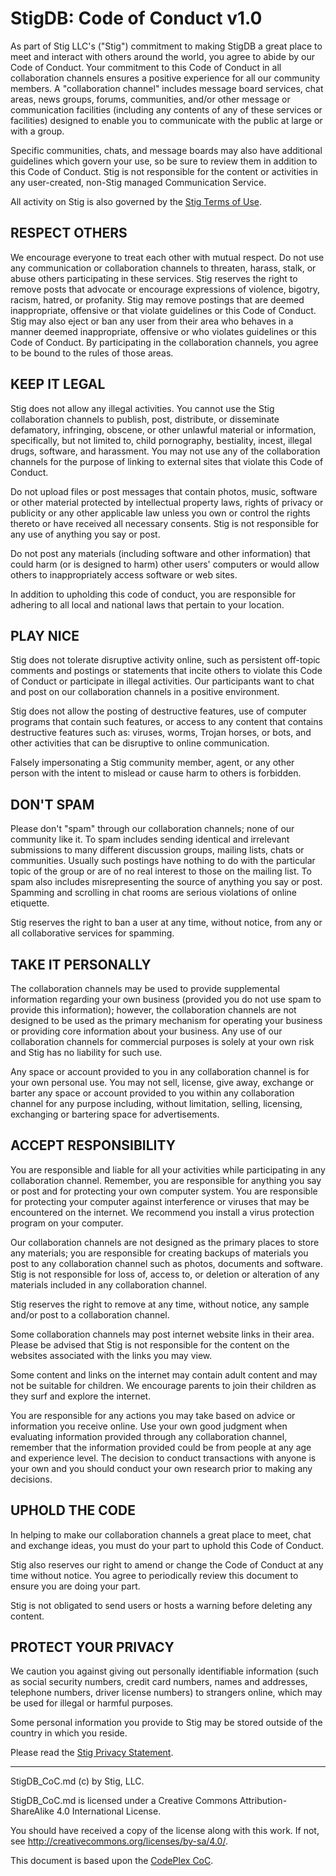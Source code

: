 # StigDB: Code of Conduct v1.0

As part of Stig LLC's ("Stig") commitment to making StigDB a great place to meet and interact with others around the world, you agree to abide by our Code of Conduct. Your commitment to this Code of Conduct in all collaboration channels ensures a positive experience for all our community members. A "collaboration channel" includes message board services, chat areas, news groups, forums, communities, and/or other message or communication facilities (including any contents of any of these services or facilities) designed to enable you to communicate with the public at large or with a group.

Specific communities, chats, and message boards may also have additional guidelines which govern your use, so be sure to review them in addition to this Code of Conduct. Stig is not responsible for the content or activities in any user-created, non-Stig managed Communication Service.

All activity on Stig is also governed by the [Stig Terms of Use](https://github.com/StigDB/stigdb/blob/master/docs/tos.md).

## RESPECT OTHERS

We encourage everyone to treat each other with mutual respect. Do not use any communication or collaboration channels to threaten, harass, stalk, or abuse others participating in these services. Stig reserves the right to remove posts that advocate or encourage expressions of violence, bigotry, racism, hatred, or profanity. Stig may remove postings that are deemed inappropriate, offensive or that violate guidelines or this Code of Conduct. Stig may also eject or ban any user from their area who behaves in a manner deemed inappropriate, offensive or who violates guidelines or this Code of Conduct. By participating in the collaboration channels, you agree to be bound to the rules of those areas.

## KEEP IT LEGAL

Stig does not allow any illegal activities. You cannot use the Stig collaboration channels to publish, post, distribute, or disseminate defamatory, infringing, obscene, or other unlawful material or information, specifically, but not limited to, child pornography, bestiality, incest, illegal drugs, software, and harassment. You may not use any of the collaboration channels for the purpose of linking to external sites that violate this Code of Conduct.

Do not upload files or post messages that contain photos, music, software or other material protected by intellectual property laws, rights of privacy or publicity or any other applicable law unless you own or control the rights thereto or have received all necessary consents. Stig is not responsible for any use of anything you say or post.

Do not post any materials (including software and other information) that could harm (or is designed to harm) other users' computers or would allow others to inappropriately access software or web sites.

In addition to upholding this code of conduct, you are responsible for adhering to all local and national laws that pertain to your location.

## PLAY NICE

Stig does not tolerate disruptive activity online, such as persistent off-topic comments and postings or statements that incite others to violate this Code of Conduct or participate in illegal activities. Our participants want to chat and post on our collaboration channels in a positive environment.

Stig does not allow the posting of destructive features, use of computer programs that contain such features, or access to any content that contains destructive features such as: viruses, worms, Trojan horses, or bots, and other activities that can be disruptive to online communication.

Falsely impersonating a Stig community member, agent, or any other person with the intent to mislead or cause harm to others is forbidden.

## DON'T SPAM

Please don't "spam" through our collaboration channels; none of our community like it. To spam includes sending identical and irrelevant submissions to many different discussion groups, mailing lists, chats or communities. Usually such postings have nothing to do with the particular topic of the group or are of no real interest to those on the mailing list. To spam also includes misrepresenting the source of anything you say or post. Spamming and scrolling in chat rooms are serious violations of online etiquette.

Stig reserves the right to ban a user at any time, without notice, from any or all collaborative services for spamming.

## TAKE IT PERSONALLY

The collaboration channels may be used to provide supplemental information regarding your own business (provided you do not use spam to provide this information); however, the collaboration channels are not designed to be used as the primary mechanism for operating your business or providing core information about your business. Any use of our collaboration channels for commercial purposes is solely at your own risk and Stig has no liability for such use.

Any space or account provided to you in any collaboration channel is for your own personal use. You may not sell, license, give away, exchange or barter any space or account provided to you within any collaboration channel for any purpose including, without limitation, selling, licensing, exchanging or bartering space for advertisements.

## ACCEPT RESPONSIBILITY

You are responsible and liable for all your activities while participating in any collaboration channel. Remember, you are responsible for anything you say or post and for protecting your own computer system. You are responsible for protecting your computer against interference or viruses that may be encountered on the internet. We recommend you install a virus protection program on your computer.

Our collaboration channels are not designed as the primary places to store any materials; you are responsible for creating backups of materials you post to any collaboration channel such as photos, documents and software. Stig is not responsible for loss of, access to, or deletion or alteration of any materials included in any collaboration channel.

Stig reserves the right to remove at any time, without notice, any sample and/or post to a collaboration channel.

Some collaboration channels may post internet website links in their area. Please be advised that Stig is not responsible for the content on the websites associated with the links you may view.

Some content and links on the internet may contain adult content and may not be suitable for children. We encourage parents to join their children as they surf and explore the internet.

You are responsible for any actions you may take based on advice or information you receive online. Use your own good judgment when evaluating information provided through any collaboration channel, remember that the information provided could be from people at any age and experience level. The decision to conduct transactions with anyone is your own and you should conduct your own research prior to making any decisions.

## UPHOLD THE CODE

In helping to make our collaboration channels a great place to meet, chat and exchange ideas, you must do your part to uphold this Code of Conduct.

Stig also reserves our right to amend or change the Code of Conduct at any time without notice. You agree to periodically review this document to ensure you are doing your part.

Stig is not obligated to send users or hosts a warning before deleting any content.

## PROTECT YOUR PRIVACY

We caution you against giving out personally identifiable information (such as social security numbers, credit card numbers, names and addresses, telephone numbers, driver license numbers) to strangers online, which may be used for illegal or harmful purposes.

Some personal information you provide to Stig may be stored outside of the country in which you reside.

Please read the [Stig Privacy Statement](https://github.com/StigDB/stigdb/blob/master/docs/privacy_policy.md).

-----

StigDB_CoC.md (c) by Stig, LLC.

StigDB_CoC.md is licensed under a Creative Commons Attribution-ShareAlike 4.0 International License.

You should have received a copy of the license along with this work. If not, see <http://creativecommons.org/licenses/by-sa/4.0/>.

This document is based upon the [CodePlex CoC](https://www.codeplex.com/site/legal/conduct).

